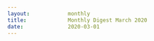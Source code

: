 ```yaml
---
layout:            monthly
title:             Monthly Digest March 2020
date:              2020-03-01
---
```

